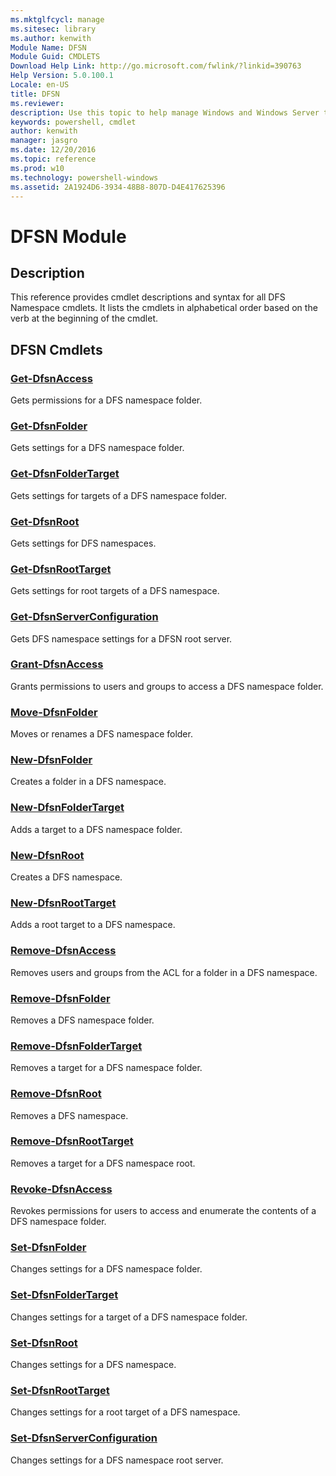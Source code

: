 ```yaml
---
ms.mktglfcycl: manage
ms.sitesec: library
ms.author: kenwith
Module Name: DFSN
Module Guid: CMDLETS
Download Help Link: http://go.microsoft.com/fwlink/?linkid=390763
Help Version: 5.0.100.1
Locale: en-US
title: DFSN
ms.reviewer:
description: Use this topic to help manage Windows and Windows Server technologies with Windows PowerShell.
keywords: powershell, cmdlet
author: kenwith
manager: jasgro
ms.date: 12/20/2016
ms.topic: reference
ms.prod: w10
ms.technology: powershell-windows
ms.assetid: 2A1924D6-3934-48B8-807D-D4E417625396
---
```


# DFSN Module
## Description
This reference provides cmdlet descriptions and syntax for all DFS Namespace cmdlets. 
It lists the cmdlets in alphabetical order based on the verb at the beginning of the cmdlet.

## DFSN Cmdlets
### [Get-DfsnAccess](./Get-DfsnAccess.md)
Gets permissions for a DFS namespace folder.

### [Get-DfsnFolder](./Get-DfsnFolder.md)
Gets settings for a DFS namespace folder.

### [Get-DfsnFolderTarget](./Get-DfsnFolderTarget.md)
Gets settings for targets of a DFS namespace folder.

### [Get-DfsnRoot](./Get-DfsnRoot.md)
Gets settings for DFS namespaces.

### [Get-DfsnRootTarget](./Get-DfsnRootTarget.md)
Gets settings for root targets of a DFS namespace.

### [Get-DfsnServerConfiguration](./Get-DfsnServerConfiguration.md)
Gets DFS namespace settings for a DFSN root server.

### [Grant-DfsnAccess](./Grant-DfsnAccess.md)
Grants permissions to users and groups to access a DFS namespace folder.

### [Move-DfsnFolder](./Move-DfsnFolder.md)
Moves or renames a DFS namespace folder.

### [New-DfsnFolder](./New-DfsnFolder.md)
Creates a folder in a DFS namespace.

### [New-DfsnFolderTarget](./New-DfsnFolderTarget.md)
Adds a target to a DFS namespace folder.

### [New-DfsnRoot](./New-DfsnRoot.md)
Creates a DFS namespace.

### [New-DfsnRootTarget](./New-DfsnRootTarget.md)
Adds a root target to a DFS namespace.

### [Remove-DfsnAccess](./Remove-DfsnAccess.md)
Removes users and groups from the ACL for a folder in a DFS namespace.

### [Remove-DfsnFolder](./Remove-DfsnFolder.md)
Removes a DFS namespace folder.

### [Remove-DfsnFolderTarget](./Remove-DfsnFolderTarget.md)
Removes a target for a DFS namespace folder.

### [Remove-DfsnRoot](./Remove-DfsnRoot.md)
Removes a DFS namespace.

### [Remove-DfsnRootTarget](./Remove-DfsnRootTarget.md)
Removes a target for a DFS namespace root.

### [Revoke-DfsnAccess](./Revoke-DfsnAccess.md)
Revokes permissions for users to access and enumerate the contents of a DFS namespace folder.

### [Set-DfsnFolder](./Set-DfsnFolder.md)
Changes settings for a DFS namespace folder.

### [Set-DfsnFolderTarget](./Set-DfsnFolderTarget.md)
Changes settings for a target of a DFS namespace folder.

### [Set-DfsnRoot](./Set-DfsnRoot.md)
Changes settings for a DFS namespace.

### [Set-DfsnRootTarget](./Set-DfsnRootTarget.md)
Changes settings for a root target of a DFS namespace.

### [Set-DfsnServerConfiguration](./Set-DfsnServerConfiguration.md)
Changes settings for a DFS namespace root server.

